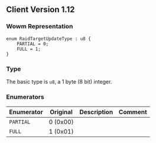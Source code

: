 ## Client Version 1.12

### Wowm Representation
```rust,ignore
enum RaidTargetUpdateType : u8 {
    PARTIAL = 0;
    FULL = 1;
}
```
### Type
The basic type is `u8`, a 1 byte (8 bit) integer.
### Enumerators
| Enumerator | Original  | Description | Comment |
| --------- | -------- | ----------- | ------- |
| `PARTIAL` | 0 (0x00) |  |  |
| `FULL` | 1 (0x01) |  |  |
